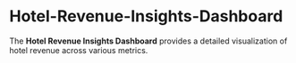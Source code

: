 # Hotel-Revenue-Insights-Dashboard
The **Hotel Revenue Insights Dashboard** provides a detailed visualization of hotel revenue across various metrics.
